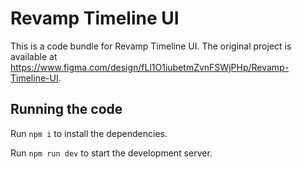 
  # Revamp Timeline UI

  This is a code bundle for Revamp Timeline UI. The original project is available at https://www.figma.com/design/fLl1O1iubetmZvnFSWjPHp/Revamp-Timeline-UI.

  ## Running the code

  Run `npm i` to install the dependencies.

  Run `npm run dev` to start the development server.
  